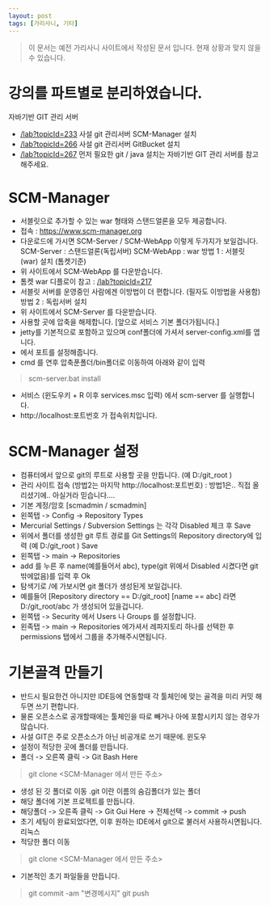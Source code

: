 ```yaml
---
layout: post
tags: [가리사니, 기타]
---
```


> 이 문서는 예전 가리사니 사이트에서 작성된 문서 입니다.
현재 상황과 맞지 않을 수 있습니다.


# 강의를 파트별로 분리하였습니다.
자바기반 GIT 관리 서버
- [/lab?topicId=233](/lab?topicId=233)
사설 git 관리서버 SCM-Manager 설치
- [/lab?topicId=266](/lab?topicId=266)
사설 git 관리서버 GitBucket 설치
- [/lab?topicId=267](/lab?topicId=267)
먼저 필요한 git / java 설치는 자바기반 GIT 관리 서버를 참고해주세요.


# SCM-Manager
- 서블릿으로 추가할 수 있는 war 형태와 스탠드얼론을 모두 제공합니다.
- 접속 : https://www.scm-manager.org
- 다운로드에 가시면 SCM-Server / SCM-WebApp 이렇게 두가지가 보일겁니다.
SCM-Server : 스탠드얼론(독립서버)
SCM-WebApp : war
방법 1 : 서블릿 (war) 설치 (톰켓기준)
- 위 사이트에서 SCM-WebApp 를 다운받습니다.
- 톰켓 war 디플로이 참고 : [/lab?topicId=217](/lab?topicId=217)
- 서블릿 서버를 운영중인 사람에겐 이방법이 더 편합니다. (필자도 이방법을 사용함)
방법 2 : 독립서버 설치
- 위 사이트에서 SCM-Server 를 다운받습니다.
- 사용할 곳에 압축을 해제합니다. [앞으로 서비스 기본 폴더가됩니다.]
- jetty를 기본적으로 포함하고 있으며 conf폴더에 가셔서 server-config.xml를 엽니다.
- <SystemProperty name="jetty.port" default="8080" /> 에서 포트를 설정해줍니다.
- cmd 를 연후 압축푼폴더/bin폴더로 이동하여 아래와 같이 입력
> scm-server.bat install
- 서비스 (윈도우키 + R 이후 services.msc 입력) 에서 scm-server 를 실행합니다.
- http://localhost:포트번호 가 접속위치입니다.


# SCM-Manager 설정
- 컴퓨터에서 앞으로 git의 루트로 사용할 곳을 만듭니다. (예 D:/git_root )
- 관리 사이트 접속 (방법2는 마지막 http://localhost:포트번호) : 방법1은.. 직접 올리셨기에.. 아실거라 믿습니다....
- 기본 계정/암호 [scmadmin / scmadmin]
- 왼쪽탭 -> Config -> Repository Types
- Mercurial Settings / Subversion Settings 는 각각 Disabled 체크 후 Save
- 위에서 폴더를 생성한 git 루트 경로를 Git Settings의 Repository directory에 입력 (예 D:/git_root ) Save
- 왼쪽탭 -> main -> Repositories
- add 를 누른 후 name(예를들어서 abc), type(git 위에서 Disabled 시켰다면 git밖에없음)를 입력 후 Ok
- 탐색기로 <Repository directory>/<name>에 가보시면 git 폴더가 생성된게 보일겁니다.
- 예를들어 [Repository directory == D:/git_root] [name == abc] 라면 D:/git_root/abc 가 생성되어 있을겁니다.
- 왼쪽탭 -> Security 에서 Users 나 Groups 를 설정합니다.
- 왼족탭 -> main -> Repositories 에가셔서 레파지토리 하나를 선택한 후 permissions 탭에서 그룹을 추가해주시면됩니다.


# 기본골격 만들기
- 반드시 필요한건 아니지만 IDE등에 연동할때 각 툴체인에 맞는 골격을 미리 커밋 해두면 쓰기 편합니다.
- 물론 오픈소스로 공개할때에는 툴체인을 따로 빼거나 아에 포함시키지 않는 경우가 많습니다.
- 사설 GIT은 주로 오픈소스가 아닌 비공개로 쓰기 때문에.
윈도우
- 설정이 적당한 곳에 폴더를 만듭니다.
- 폴더 -> 오른쪽 클릭 -> Git Bash Here
> git clone <SCM-Manager 에서 만든 주소>
- 생성 된 깃 폴더로 이동 .git 이란 이름의 숨김폴더가 있는 폴더
- 해당 폴더에 기본 프로젝트를 만듭니다.
- 해당폴더 -> 오른족 클릭 -> Git Gui Here -> 전체선택 -> commit -> push
- 초기 세팅이 완료되었다면, 이후 원하는 IDE에서 git으로 불러서 사용하시면됩니다.
리눅스
- 적당한 폴더 이동
> git clone <SCM-Manager 에서 만든 주소>
- 기본적인 초기 파일들을 만듭니다.
> git commit -am "변경메시지"
> git push